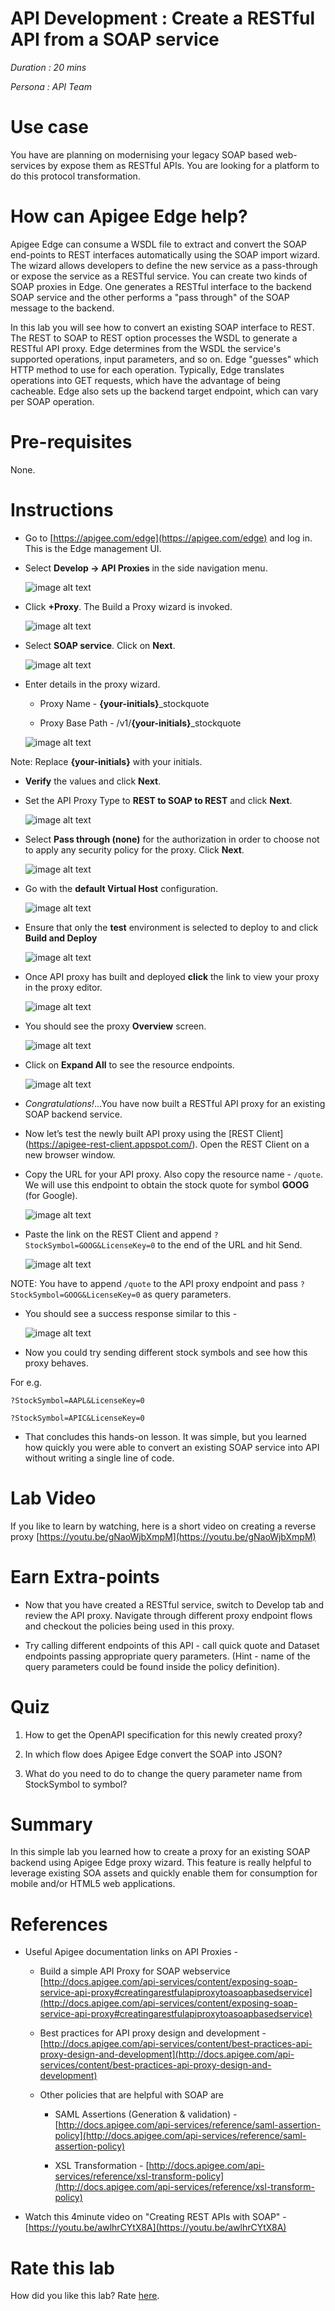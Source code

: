 # API Development : Create a RESTful API from a SOAP service

*Duration : 20 mins*

*Persona : API Team*

# Use case

You have are planning on modernising your legacy SOAP based web-services by expose them as RESTful APIs. You are looking for a platform to do this protocol transformation.

# How can Apigee Edge help?

Apigee Edge can consume a WSDL file to extract and convert the SOAP end-points to REST interfaces automatically using the SOAP import wizard. The wizard allows developers to define the new service as a pass-through or expose the service as a RESTful service. You can create two kinds of SOAP proxies in Edge. One generates a RESTful interface to the backend SOAP service and the other performs a "pass through" of the SOAP message to the backend. 

In this lab you will see how to convert an existing SOAP interface to REST. The REST to SOAP to REST option processes the WSDL to generate a RESTful API proxy. Edge determines from the WSDL the service's supported operations, input parameters, and so on. Edge "guesses" which HTTP method to use for each operation. Typically, Edge translates operations into GET requests, which have the advantage of being cacheable. Edge also sets up the backend target endpoint, which can vary per SOAP operation.

# Pre-requisites

None.

# Instructions

* Go to [https://apigee.com/edge](https://apigee.com/edge) and log in. This is the Edge management UI. 

* Select **Develop → API Proxies** in the side navigation menu.

	![image alt text](./media/image_0.jpg)

* Click **+Proxy**. The Build a Proxy wizard is invoked. 

	![image alt text](./media/image_1.jpg)

* Select **SOAP service**. Click on **Next**.

  ![image alt text](./media/image_2.jpg)

* Enter details in the proxy wizard. 

	* Proxy Name - **{your-initials}**_stockquote
	
	* Proxy Base Path - /v1/**{your-initials}**_stockquote

  ![image alt text](./media/image_3.jpg)

Note: Replace **{your-initials}** with your initials.

* **Verify** the values and click **Next**.

* Set the API Proxy Type to **REST to SOAP to REST** and click **Next**.

  ![image alt text](./media/image_4.jpg)	

* Select **Pass through (none)** for the authorization in order to choose not to apply any security policy for the proxy. Click **Next**. 

  ![image alt text](./media/image_5.jpg)

* Go with the **default Virtual Host** configuration.

  ![image alt text](./media/image_6.jpg)

* Ensure that only the **test** environment is selected to deploy to and click **Build and Deploy** 

  ![image alt text](./media/image_7.jpg)

* Once API proxy has built and deployed **click** the link to view your proxy in the proxy editor. 

  ![image alt text](./media/image_8.jpg)

* You should see the proxy **Overview** screen.

  ![image alt text](./media/image_9.jpg)

* Click on **Expand All** to see the resource endpoints.

	![image alt text](./media/image_10.jpg)

* *Congratulations!*...You have now built a RESTful API proxy for an existing SOAP backend service.

* Now let’s test the newly built API proxy using the [REST Client] (https://apigee-rest-client.appspot.com/). Open the REST Client on a new browser window.  

* Copy the URL for your API proxy.  Also copy the resource name - ```/quote```.  We will use this endpoint to obtain the stock quote for symbol **GOOG** (for Google).

  ![image alt text](./media/image_11.jpg)

* Paste the link on the REST Client and append ```?StockSymbol=GOOG&LicenseKey=0``` to the end of the URL and hit Send.

  ![image alt text](./media/image_12.jpg)

NOTE: You have to append ```/quote``` to the API proxy endpoint and pass ```?StockSymbol=GOOG&LicenseKey=0``` as query parameters.

* You should see a success response similar to this -

  ![image alt text](./media/image_13.jpg)

* Now you could try sending different stock symbols and see how this proxy behaves. 

For e.g.
```
?StockSymbol=AAPL&LicenseKey=0

?StockSymbol=APIC&LicenseKey=0	
```

* That concludes this hands-on lesson. It was simple, but you learned how quickly you were able to convert an existing SOAP service into API without writing a single line of code.

# Lab Video

If you like to learn by watching, here is a short video on creating a reverse proxy [https://youtu.be/gNaoWjbXmpM](https://youtu.be/gNaoWjbXmpM) 

# Earn Extra-points

* Now that you have created a RESTful service, switch to Develop tab and review the API proxy. Navigate through different proxy endpoint flows and checkout the policies being used in this proxy.

* Try calling different endpoints of this API - call quick quote and Dataset endpoints passing appropriate query parameters. (Hint - name of the query parameters could be found inside the policy definition).

# Quiz

1. How to get the OpenAPI specification for this newly created proxy? 

2. In which flow does Apigee Edge convert the SOAP into JSON?

3. What do you need to do to change the query parameter name from StockSymbol to symbol?

# Summary

In this simple lab you learned how to create a proxy for an existing SOAP backend using Apigee Edge proxy wizard. This feature is really helpful to leverage existing SOA assets and quickly enable them for consumption for mobile and/or HTML5 web applications.

# References

* Useful Apigee documentation links on API Proxies - 

    * Build a simple API Proxy for SOAP webservice [http://docs.apigee.com/api-services/content/exposing-soap-service-api-proxy#creatingarestfulapiproxytoasoapbasedservice](http://docs.apigee.com/api-services/content/exposing-soap-service-api-proxy#creatingarestfulapiproxytoasoapbasedservice) 

    * Best practices for API proxy design and development - [http://docs.apigee.com/api-services/content/best-practices-api-proxy-design-and-development](http://docs.apigee.com/api-services/content/best-practices-api-proxy-design-and-development)

    * Other policies that are helpful with SOAP are 

        * SAML Assertions (Generation & validation) - [http://docs.apigee.com/api-services/reference/saml-assertion-policy](http://docs.apigee.com/api-services/reference/saml-assertion-policy) 

        * XSL Transformation - [http://docs.apigee.com/api-services/reference/xsl-transform-policy](http://docs.apigee.com/api-services/reference/xsl-transform-policy)  

* Watch this 4minute video on "Creating REST APIs with SOAP" - [https://youtu.be/awlhrCYtX8A](https://youtu.be/awlhrCYtX8A)  

# Rate this lab

How did you like this lab? Rate [here](https://goo.gl/forms/4elHC2g6EuwnBlon1).

